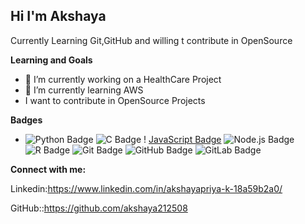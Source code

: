 ## Hi I'm Akshaya
Currently Learning Git,GitHub and willing t contribute in OpenSource



**Learning and Goals**

- 🔭 I’m currently working on a  HealthCare Project
- 🌱 I’m currently learning AWS
- I want to contribute in OpenSource Projects
  
**Badges**
- ![Python Badge](https://img.shields.io/badge/Python-3776AB?logo=python&logoColor=fff&style=flat-square) ![C Badge](https://img.shields.io/badge/C-A8B9CC?logo=c&logoColor=fff&style=flat-square) !      [JavaScript Badge](https://img.shields.io/badge/JavaScript-F7DF1E?logo=javascript&logoColor=000&style=flat-square) ![Node.js Badge](https://img.shields.io/badge/Node.js-5FA04E?logo=nodedotjs&logoColor=fff&style=flat-square) ![R Badge](https://img.shields.io/badge/R-276DC3?logo=r&logoColor=fff&style=flat-square) ![Git Badge](https://img.shields.io/badge/Git-F05032?logo=git&logoColor=fff&style=flat-square) ![GitHub Badge](https://img.shields.io/badge/GitHub-181717?logo=github&logoColor=fff&style=flat-square) ![GitLab Badge](https://img.shields.io/badge/GitLab-FC6D26?logo=gitlab&logoColor=fff&style=flat-square)

**Connect with me:**

Linkedin:https://www.linkedin.com/in/akshayapriya-k-18a59b2a0/

GitHub::https://github.com/akshaya212508
